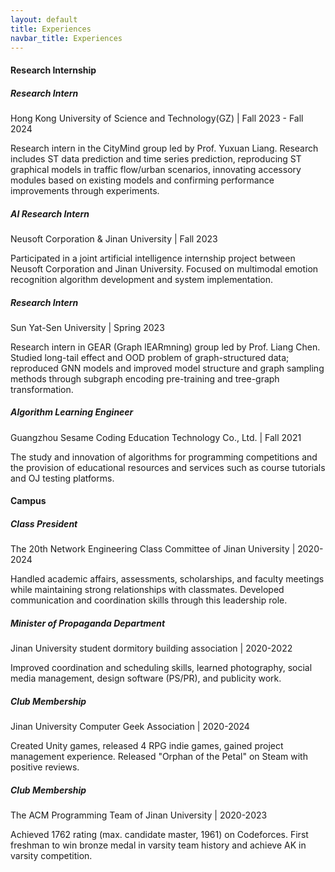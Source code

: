```yaml
---
layout: default
title: Experiences
navbar_title: Experiences
---
```


<div class="row">
    <div class="col">
        <div class="card border-0 shadow-sm bg-white">
            <div class="card-body">
                <h4 class="card-title">
                    <i class="fas fa-briefcase"></i> Research Internship
                </h4>
                <div class="row mb-4">
                    <div class="col">
                        <h5>Research Intern</h5>
                        <p class="text-muted">Hong Kong University of Science and Technology(GZ) | Fall 2023 - Fall 2024</p>
                        <p>Research intern in the CityMind group led by Prof. Yuxuan Liang. Research includes ST data prediction and time series prediction, reproducing ST graphical models in traffic flow/urban scenarios, innovating accessory modules based on existing models and confirming performance improvements through experiments.</p>
                    </div>
                </div>
                <div class="row mb-4">
                    <div class="col">
                        <h5>AI Research Intern</h5>
                        <p class="text-muted">Neusoft Corporation & Jinan University | Fall 2023</p>
                        <p>Participated in a joint artificial intelligence internship project between Neusoft Corporation and Jinan University. Focused on multimodal emotion recognition algorithm development and system implementation.</p>
                    </div>
                </div>
                <div class="row mb-4">
                    <div class="col">
                        <h5>Research Intern</h5>
                        <p class="text-muted">Sun Yat-Sen University | Spring 2023</p>
                        <p>Research intern in GEAR (Graph lEARmning) group led by Prof. Liang Chen. Studied long-tail effect and OOD problem of graph-structured data; reproduced GNN models and improved model structure and graph sampling methods through subgraph encoding pre-training and tree-graph transformation.</p>
                    </div>
                </div>
                <div class="row mb-4">
                    <div class="col">
                        <h5>Algorithm Learning Engineer</h5>
                        <p class="text-muted">Guangzhou Sesame Coding Education Technology Co., Ltd. | Fall 2021</p>
                        <p>The study and innovation of algorithms for programming competitions and the provision of educational resources and services such as course tutorials and OJ testing platforms.</p>
                    </div>
                </div>
            </div>
        </div>
    </div>
</div>

<div class="row mt-4">
    <div class="col">
        <div class="card border-0 shadow-sm bg-white">
            <div class="card-body">
                <h4 class="card-title">
                    <i class="fas fa-university"></i> Campus
                </h4>
                <div class="row mb-4">
                    <div class="col">
                        <h5>Class President</h5>
                        <p class="text-muted">The 20th Network Engineering Class Committee of Jinan University | 2020-2024</p>
                        <p>Handled academic affairs, assessments, scholarships, and faculty meetings while maintaining strong relationships with classmates. Developed communication and coordination skills through this leadership role.</p>
                    </div>
                </div>
                <div class="row mb-4">
                    <div class="col">
                        <h5>Minister of Propaganda Department</h5>
                        <p class="text-muted">Jinan University student dormitory building association | 2020-2022</p>
                        <p>Improved coordination and scheduling skills, learned photography, social media management, design software (PS/PR), and publicity work.</p>
                    </div>
                </div>
                <div class="row mb-4">
                    <div class="col">
                        <h5>Club Membership</h5>
                        <p class="text-muted">Jinan University Computer Geek Association | 2020-2024</p>
                        <p>Created Unity games, released 4 RPG indie games, gained project management experience. Released "Orphan of the Petal" on Steam with positive reviews.</p>
                    </div>
                </div>
                <div class="row mb-4">
                    <div class="col">
                        <h5>Club Membership</h5>
                        <p class="text-muted">The ACM Programming Team of Jinan University | 2020-2023</p>
                        <p>Achieved 1762 rating (max. candidate master, 1961) on Codeforces. First freshman to win bronze medal in varsity team history and achieve AK in varsity competition.</p>
                    </div>
                </div>
            </div>
        </div>
    </div>
</div>